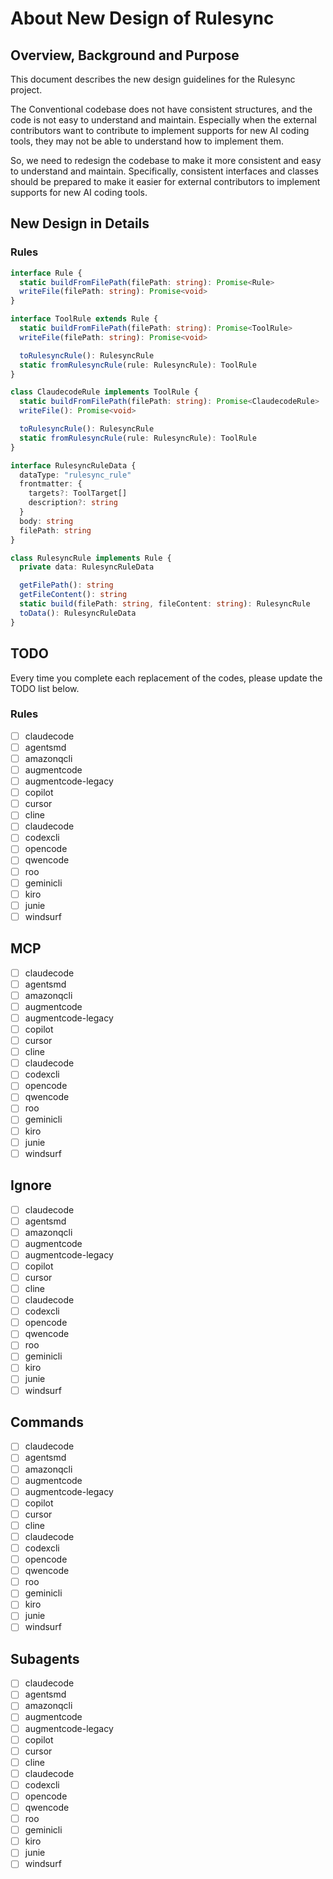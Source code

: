 # About New Design of Rulesync

## Overview, Background and Purpose

This document describes the new design guidelines for the Rulesync project.

The Conventional codebase does not have consistent structures, and the code is not easy to understand and maintain. Especially when the external contributors want to contribute to implement supports for new AI coding tools, they may not be able to understand how to implement them.

So, we need to redesign the codebase to make it more consistent and easy to understand and maintain. Specifically, consistent interfaces and classes should be prepared to make it easier for external contributors to implement supports for new AI coding tools.

## New Design in Details

### Rules

```ts
interface Rule {
  static buildFromFilePath(filePath: string): Promise<Rule>
  writeFile(filePath: string): Promise<void>
}

interface ToolRule extends Rule {
  static buildFromFilePath(filePath: string): Promise<ToolRule>
  writeFile(filePath: string): Promise<void>

  toRulesyncRule(): RulesyncRule
  static fromRulesyncRule(rule: RulesyncRule): ToolRule
}

class ClaudecodeRule implements ToolRule {
  static buildFromFilePath(filePath: string): Promise<ClaudecodeRule>
  writeFile(): Promise<void>

  toRulesyncRule(): RulesyncRule
  static fromRulesyncRule(rule: RulesyncRule): ToolRule
}

interface RulesyncRuleData {
  dataType: "rulesync_rule"
  frontmatter: {
    targets?: ToolTarget[]
    description?: string
  }
  body: string
  filePath: string
}

class RulesyncRule implements Rule {
  private data: RulesyncRuleData

  getFilePath(): string
  getFileContent(): string
  static build(filePath: string, fileContent: string): RulesyncRule
  toData(): RulesyncRuleData
}
```

## TODO

Every time you complete each replacement of the codes, please update the TODO list below.

### Rules

- [ ] claudecode
- [ ] agentsmd
- [ ] amazonqcli
- [ ] augmentcode
- [ ] augmentcode-legacy
- [ ] copilot
- [ ] cursor
- [ ] cline
- [ ] claudecode
- [ ] codexcli
- [ ] opencode
- [ ] qwencode
- [ ] roo
- [ ] geminicli
- [ ] kiro
- [ ] junie
- [ ] windsurf

## MCP

- [ ] claudecode
- [ ] agentsmd
- [ ] amazonqcli
- [ ] augmentcode
- [ ] augmentcode-legacy
- [ ] copilot
- [ ] cursor
- [ ] cline
- [ ] claudecode
- [ ] codexcli
- [ ] opencode
- [ ] qwencode
- [ ] roo
- [ ] geminicli
- [ ] kiro
- [ ] junie
- [ ] windsurf

## Ignore

- [ ] claudecode
- [ ] agentsmd
- [ ] amazonqcli
- [ ] augmentcode
- [ ] augmentcode-legacy
- [ ] copilot
- [ ] cursor
- [ ] cline
- [ ] claudecode
- [ ] codexcli
- [ ] opencode
- [ ] qwencode
- [ ] roo
- [ ] geminicli
- [ ] kiro
- [ ] junie
- [ ] windsurf

## Commands

- [ ] claudecode
- [ ] agentsmd
- [ ] amazonqcli
- [ ] augmentcode
- [ ] augmentcode-legacy
- [ ] copilot
- [ ] cursor
- [ ] cline
- [ ] claudecode
- [ ] codexcli
- [ ] opencode
- [ ] qwencode
- [ ] roo
- [ ] geminicli
- [ ] kiro
- [ ] junie
- [ ] windsurf

## Subagents

- [ ] claudecode
- [ ] agentsmd
- [ ] amazonqcli
- [ ] augmentcode
- [ ] augmentcode-legacy
- [ ] copilot
- [ ] cursor
- [ ] cline
- [ ] claudecode
- [ ] codexcli
- [ ] opencode
- [ ] qwencode
- [ ] roo
- [ ] geminicli
- [ ] kiro
- [ ] junie
- [ ] windsurf

